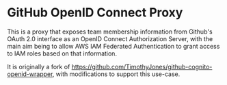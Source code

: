 # GitHub OpenID Connect Proxy

This is a proxy that exposes team membership information from Github's OAuth 2.0
interface as an OpenID Connect Authorization Server, with the main aim being to
allow AWS IAM Federated Authentication to grant access to IAM roles based on that
information.

It is originally a fork of https://github.com/TimothyJones/github-cognito-openid-wrapper,
with modifications to support this use-case.
